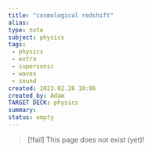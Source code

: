 ```yaml
---
title: "cosmological redshift"
alias: 
type: note
subject: physics
tags:
 - physics
 - extra
 - supersonic
 - waves
 - sound
created: 2023.02.26 10:06
created_by: Ádám
TARGET DECK: physics
summary: 
status: empty
---
```

> [!fail] This page does not exist (yet)!